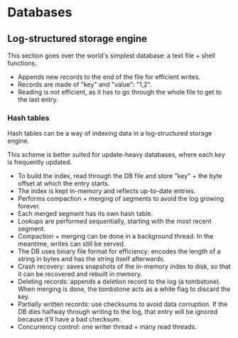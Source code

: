 # Databases

## Log-structured storage engine

This section goes over the world's simplest database: a text file + shell
functions.

- Appends new records to the end of the file for efficient writes.
- Records are made of "key" and "value": "$1,$2".
- Reading is not efficient, as it has to go through the whole file to get to
  the last entry.

### Hash tables

Hash tables can be a way of indexing data in a log-structured storage engine.

This scheme is better suited for update-heavy databases, where each key is
frequently updated.

- To build the index, read through the DB file and store "key" + the byte
  offset at which the entry starts.
- The index is kept in-memory and reflects up-to-date entries.
- Performs compaction + merging of segments to avoid the log growing forever.
- Each merged segment has its own hash table.
- Lookups are performed sequentially, starting with the most recent segment.
- Compaction + merging can be done in a background thread. In the meantime, writes
  can still be served.
- The DB uses binary file format for efficiency: encodes the length of a string in bytes
  and has the string itself afterwards.
- Crash recovery: saves snapshots of the in-memory index to disk, so that it can
  be recovered and rebuilt in memory.
- Deleting records: appends a deletion record to the log (a tombstone). When
  merging is done, the tombstone acts as a white flag to discard the key.
- Partially written records: use checksums to avoid data corruption. If the DB
  dies halfway through writing to the log, that entry will be ignored because
  it'll have a bad checksum.
- Concurrency control: one writer thread + many read threads.
